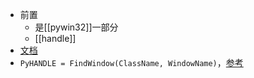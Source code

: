 - 前置
  - 是[[pywin32]]一部分
  - [[handle]]
- [文档](http://timgolden.me.uk/pywin32-docs/win32gui.html)
- `PyHANDLE = FindWindow(ClassName, WindowName)`，[参考](http://timgolden.me.uk/pywin32-docs/win32gui__FindWindow_meth.html)